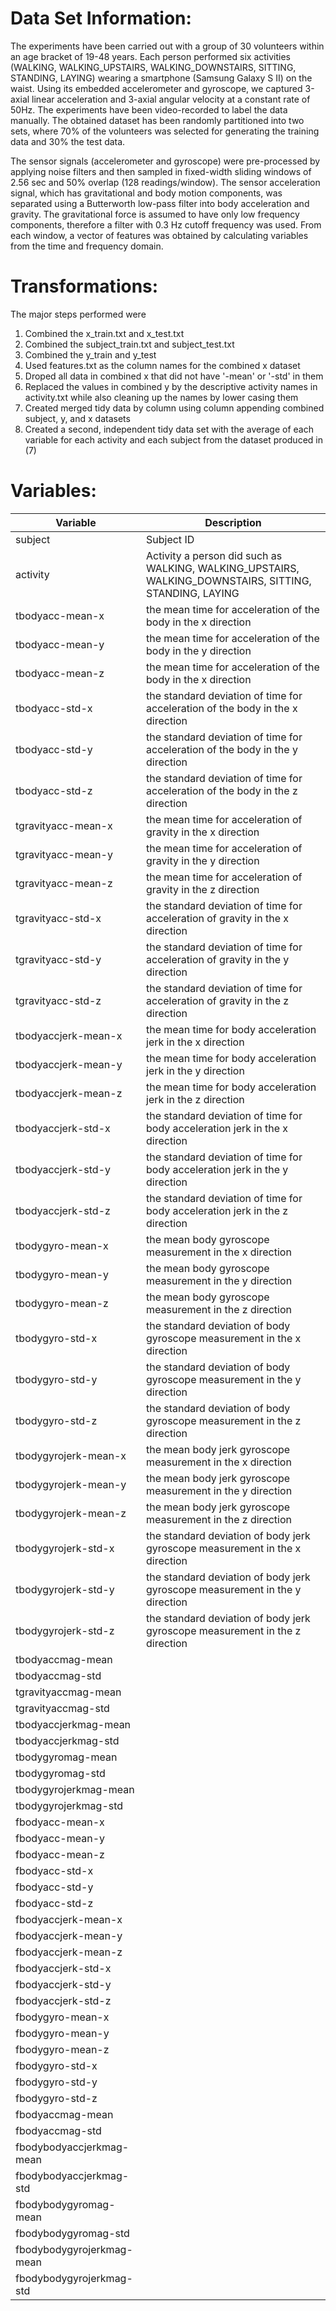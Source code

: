 Data Set Information:
================================================

The experiments have been carried out with a group of 30 volunteers within an age bracket of 19-48 years.
Each person performed six activities (WALKING, WALKING_UPSTAIRS, WALKING_DOWNSTAIRS, SITTING, STANDING, LAYING) wearing a smartphone (Samsung Galaxy S II) on the waist.
Using its embedded accelerometer and gyroscope, we captured 3-axial linear acceleration and 3-axial angular velocity at a constant rate of 50Hz.
The experiments have been video-recorded to label the data manually.
The obtained dataset has been randomly partitioned into two sets, where 70% of the volunteers was selected for generating the training data and 30% the test data.

The sensor signals (accelerometer and gyroscope) were pre-processed by applying noise filters and then sampled in fixed-width sliding windows of 2.56 sec and 50% overlap (128 readings/window).
The sensor acceleration signal, which has gravitational and body motion components, was separated using a Butterworth low-pass filter into body acceleration and gravity.
The gravitational force is assumed to have only low frequency components, therefore a filter with 0.3 Hz cutoff frequency was used.
From each window, a vector of features was obtained by calculating variables from the time and frequency domain.

Transformations:
================================================

The major steps performed were

1. Combined the x_train.txt and x_test.txt
2. Combined the subject_train.txt and subject_test.txt
3. Combined the y_train and y_test
4. Used features.txt as the column names for the combined x dataset
5. Droped all data in combined x that did not have '-mean' or '-std' in them
6. Replaced the values in combined y by the descriptive activity names in activity.txt while also cleaning up the names by lower casing them
7. Created merged tidy data by column using column appending combined subject, y, and x datasets
8. Created a second, independent tidy data set with the average of each variable for each activity and each subject from the dataset produced in (7)


Variables:
================================================

| Variable | Description
-----------|-------------
| subject | Subject ID
| activity | Activity a person did such as WALKING, WALKING_UPSTAIRS, WALKING_DOWNSTAIRS, SITTING, STANDING, LAYING
| tbodyacc-mean-x | the mean time for acceleration of the body in the x direction
| tbodyacc-mean-y | the mean time for acceleration of the body in the y direction
| tbodyacc-mean-z | the mean time for acceleration of the body in the x direction
| tbodyacc-std-x | the standard deviation of time for acceleration of the body in the x direction
| tbodyacc-std-y | the standard deviation of time for acceleration of the body in the y direction
| tbodyacc-std-z | the standard deviation of time for acceleration of the body in the z direction
| tgravityacc-mean-x | the mean time for acceleration of gravity in the x direction
| tgravityacc-mean-y | the mean time for acceleration of gravity in the y direction
| tgravityacc-mean-z | the mean time for acceleration of gravity in the z direction
| tgravityacc-std-x | the standard deviation of time for acceleration of gravity in the x direction
| tgravityacc-std-y | the standard deviation of time for acceleration of gravity in the y direction
| tgravityacc-std-z | the standard deviation of time for acceleration of gravity in the z direction
| tbodyaccjerk-mean-x | the mean time for body acceleration jerk in the x direction
| tbodyaccjerk-mean-y | the mean time for body acceleration jerk in the y direction
| tbodyaccjerk-mean-z | the mean time for body acceleration jerk in the z direction
| tbodyaccjerk-std-x | the standard deviation of time for body acceleration jerk in the x direction
| tbodyaccjerk-std-y | the standard deviation of time for body acceleration jerk in the y direction
| tbodyaccjerk-std-z | the standard deviation of time for body acceleration jerk in the z direction
| tbodygyro-mean-x | the mean body gyroscope measurement in the x direction
| tbodygyro-mean-y | the mean body gyroscope measurement in the y direction
| tbodygyro-mean-z | the mean body gyroscope measurement in the z direction
| tbodygyro-std-x | the standard deviation of body gyroscope measurement in the x direction
| tbodygyro-std-y | the standard deviation of body gyroscope measurement in the y direction
| tbodygyro-std-z | the standard deviation of body gyroscope measurement in the z direction
| tbodygyrojerk-mean-x | the mean body jerk gyroscope measurement in the x direction
| tbodygyrojerk-mean-y | the mean body jerk gyroscope measurement in the y direction
| tbodygyrojerk-mean-z | the mean body jerk gyroscope measurement in the z direction
| tbodygyrojerk-std-x | the standard deviation of body jerk gyroscope measurement in the x direction
| tbodygyrojerk-std-y | the standard deviation of body jerk gyroscope measurement in the y direction
| tbodygyrojerk-std-z | the standard deviation of body jerk gyroscope measurement in the z direction
| tbodyaccmag-mean |
| tbodyaccmag-std |
| tgravityaccmag-mean |
| tgravityaccmag-std |
| tbodyaccjerkmag-mean |
| tbodyaccjerkmag-std |
| tbodygyromag-mean |
| tbodygyromag-std |
| tbodygyrojerkmag-mean |
| tbodygyrojerkmag-std |
| fbodyacc-mean-x |
| fbodyacc-mean-y |
| fbodyacc-mean-z |
| fbodyacc-std-x |
| fbodyacc-std-y |
| fbodyacc-std-z |
| fbodyaccjerk-mean-x |
| fbodyaccjerk-mean-y |
| fbodyaccjerk-mean-z |
| fbodyaccjerk-std-x |
| fbodyaccjerk-std-y |
| fbodyaccjerk-std-z |
| fbodygyro-mean-x |
| fbodygyro-mean-y |
| fbodygyro-mean-z |
| fbodygyro-std-x |
| fbodygyro-std-y |
| fbodygyro-std-z |
| fbodyaccmag-mean |
| fbodyaccmag-std |
| fbodybodyaccjerkmag-mean |
| fbodybodyaccjerkmag-std |
| fbodybodygyromag-mean |
| fbodybodygyromag-std |
| fbodybodygyrojerkmag-mean |
| fbodybodygyrojerkmag-std |



